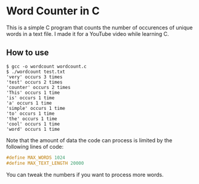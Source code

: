 # Word Counter in C

This is a simple C program that counts the number of occurences of unique words in a text file. I made it for a YouTube video while learning C.

## How to use
```console
$ gcc -o wordcount wordcount.c
$ ./wordcount test.txt
'very' occurs 3 times
'test' occurs 2 times
'counter' occurs 2 times
'This' occurs 1 time
'is' occurs 1 time
'a' occurs 1 time
'simple' occurs 1 time
'to' occurs 1 time
'the' occurs 1 time
'cool' occurs 1 time
'word' occurs 1 time
```

Note that the amount of data the code can process is limited by the following lines of code:

```c
#define MAX_WORDS 1024
#define MAX_TEXT_LENGTH 20000
```

You can tweak the numbers if you want to process more words.
